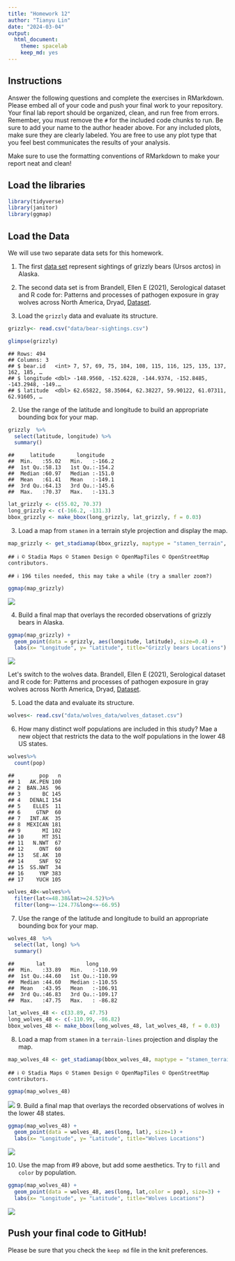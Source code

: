 ```yaml
---
title: "Homework 12"
author: "Tianyu Lin"
date: "2024-03-04"
output:
  html_document: 
    theme: spacelab
    keep_md: yes
---
```




## Instructions
Answer the following questions and complete the exercises in RMarkdown. Please embed all of your code and push your final work to your repository. Your final lab report should be organized, clean, and run free from errors. Remember, you must remove the `#` for the included code chunks to run. Be sure to add your name to the author header above. For any included plots, make sure they are clearly labeled. You are free to use any plot type that you feel best communicates the results of your analysis.  

Make sure to use the formatting conventions of RMarkdown to make your report neat and clean!  

## Load the libraries  

```r
library(tidyverse)
library(janitor)
library(ggmap)
```
## Load the Data
We will use two separate data sets for this homework.  

1. The first [data set](https://rcweb.dartmouth.edu/~f002d69/workshops/index_rspatial.html) represent sightings of grizzly bears (Ursos arctos) in Alaska.  

2. The second data set is from Brandell, Ellen E (2021), Serological dataset and R code for: Patterns and processes of pathogen exposure in gray wolves across North America, Dryad, [Dataset](https://doi.org/10.5061/dryad.5hqbzkh51).  

1. Load the `grizzly` data and evaluate its structure.  

```r
grizzly<- read.csv("data/bear-sightings.csv")
```


```r
glimpse(grizzly)
```

```
## Rows: 494
## Columns: 3
## $ bear.id   <int> 7, 57, 69, 75, 104, 108, 115, 116, 125, 135, 137, 162, 185, …
## $ longitude <dbl> -148.9560, -152.6228, -144.9374, -152.8485, -143.2948, -149.…
## $ latitude  <dbl> 62.65822, 58.35064, 62.38227, 59.90122, 61.07311, 62.91605, …
```

2. Use the range of the latitude and longitude to build an appropriate bounding box for your map. 

```r
grizzly  %>% 
  select(latitude, longitude) %>% 
  summary()
```

```
##     latitude       longitude     
##  Min.   :55.02   Min.   :-166.2  
##  1st Qu.:58.13   1st Qu.:-154.2  
##  Median :60.97   Median :-151.0  
##  Mean   :61.41   Mean   :-149.1  
##  3rd Qu.:64.13   3rd Qu.:-145.6  
##  Max.   :70.37   Max.   :-131.3
```


```r
lat_grizzly <- c(55.02, 70.37)
long_grizzly <- c(-166.2, -131.3)
bbox_grizzly <- make_bbox(long_grizzly, lat_grizzly, f = 0.03)
```

3. Load a map from `stamen` in a terrain style projection and display the map.  

```r
map_grizzly <- get_stadiamap(bbox_grizzly, maptype = "stamen_terrain", zoom=7)
```

```
## ℹ © Stadia Maps © Stamen Design © OpenMapTiles © OpenStreetMap contributors.
```

```
## ℹ 196 tiles needed, this may take a while (try a smaller zoom?)
```

```r
ggmap(map_grizzly)
```

![](hw12_files/figure-html/unnamed-chunk-6-1.png)<!-- -->

4. Build a final map that overlays the recorded observations of grizzly bears in Alaska.  

```r
ggmap(map_grizzly) + 
  geom_point(data = grizzly, aes(longitude, latitude), size=0.4) +
  labs(x= "Longitude", y= "Latitude", title="Grizzly bears Locations")
```

![](hw12_files/figure-html/unnamed-chunk-7-1.png)<!-- -->

Let's switch to the wolves data. Brandell, Ellen E (2021), Serological dataset and R code for: Patterns and processes of pathogen exposure in gray wolves across North America, Dryad, [Dataset](https://doi.org/10.5061/dryad.5hqbzkh51).  

5. Load the data and evaluate its structure.  

```r
wolves<- read.csv("data/wolves_data/wolves_dataset.csv")
```

6. How many distinct wolf populations are included in this study? Mae a new object that restricts the data to the wolf populations in the lower 48 US states.  

```r
wolves%>%
  count(pop)
```

```
##        pop   n
## 1   AK.PEN 100
## 2  BAN.JAS  96
## 3       BC 145
## 4   DENALI 154
## 5    ELLES  11
## 6     GTNP  60
## 7   INT.AK  35
## 8  MEXICAN 181
## 9       MI 102
## 10      MT 351
## 11   N.NWT  67
## 12     ONT  60
## 13   SE.AK  10
## 14     SNF  92
## 15  SS.NWT  34
## 16     YNP 383
## 17    YUCH 105
```


```r
wolves_48<-wolves%>%
  filter(lat<=48.38&lat>=24.52)%>%
  filter(long>=-124.77&long<=-66.95)
```

7. Use the range of the latitude and longitude to build an appropriate bounding box for your map. 

```r
wolves_48  %>% 
  select(lat, long) %>% 
  summary()
```

```
##       lat             long        
##  Min.   :33.89   Min.   :-110.99  
##  1st Qu.:44.60   1st Qu.:-110.99  
##  Median :44.60   Median :-110.55  
##  Mean   :43.95   Mean   :-106.91  
##  3rd Qu.:46.83   3rd Qu.:-109.17  
##  Max.   :47.75   Max.   : -86.82
```


```r
lat_wolves_48 <- c(33.89, 47.75)
long_wolves_48 <- c(-110.99, -86.82)
bbox_wolves_48 <- make_bbox(long_wolves_48, lat_wolves_48, f = 0.03)
```

8.  Load a map from `stamen` in a `terrain-lines` projection and display the map.  

```r
map_wolves_48 <- get_stadiamap(bbox_wolves_48, maptype = "stamen_terrain_lines", zoom=5)
```

```
## ℹ © Stadia Maps © Stamen Design © OpenMapTiles © OpenStreetMap contributors.
```

```r
ggmap(map_wolves_48)
```

![](hw12_files/figure-html/unnamed-chunk-13-1.png)<!-- -->
9. Build a final map that overlays the recorded observations of wolves in the lower 48 states.  

```r
ggmap(map_wolves_48) + 
  geom_point(data = wolves_48, aes(long, lat), size=1) +
  labs(x= "Longitude", y= "Latitude", title="Wolves Locations")
```

![](hw12_files/figure-html/unnamed-chunk-14-1.png)<!-- -->

10. Use the map from #9 above, but add some aesthetics. Try to `fill` and `color` by population.  

```r
ggmap(map_wolves_48) + 
  geom_point(data = wolves_48, aes(long, lat,color = pop), size=3) +
  labs(x= "Longitude", y= "Latitude", title="Wolves Locations")
```

![](hw12_files/figure-html/unnamed-chunk-15-1.png)<!-- -->

## Push your final code to GitHub!
Please be sure that you check the `keep md` file in the knit preferences. 
